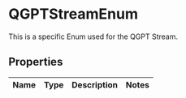 # QGPTStreamEnum

This is a specific Enum used for the QGPT Stream.

## Properties

Name | Type | Description | Notes
------------ | ------------- | ------------- | -------------




